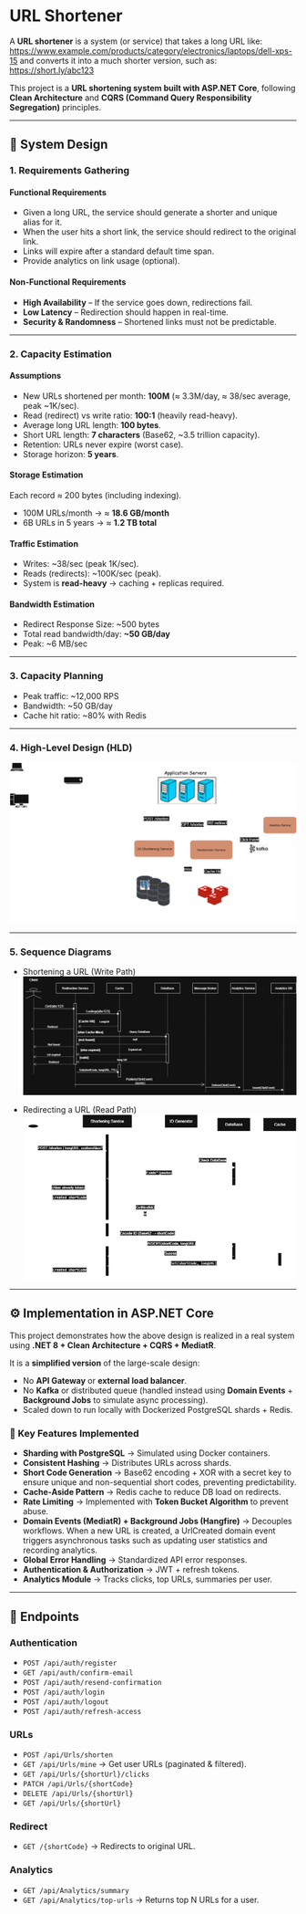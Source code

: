 
# URL Shortener  

A **URL shortener** is a system (or service) that takes a long URL like:  
https://www.example.com/products/category/electronics/laptops/dell-xps-15
and converts it into a much shorter version, such as:  
https://short.ly/abc123



This project is a **URL shortening system built with ASP.NET Core**, following **Clean Architecture** and **CQRS (Command Query Responsibility Segregation)** principles.  

---

## 📐 System Design  

### 1. Requirements Gathering  

#### Functional Requirements  
- Given a long URL, the service should generate a shorter and unique alias for it.  
- When the user hits a short link, the service should redirect to the original link.  
- Links will expire after a standard default time span.  
- Provide analytics on link usage (optional).  

#### Non-Functional Requirements  
- **High Availability** – If the service goes down, redirections fail.  
- **Low Latency** – Redirection should happen in real-time.  
- **Security & Randomness** – Shortened links must not be predictable.  

---

### 2. Capacity Estimation  

#### Assumptions  
- New URLs shortened per month: **100M** (≈ 3.3M/day, ≈ 38/sec average, peak ~1K/sec).  
- Read (redirect) vs write ratio: **100:1** (heavily read-heavy).  
- Average long URL length: **100 bytes**.  
- Short URL length: **7 characters** (Base62, ~3.5 trillion capacity).  
- Retention: URLs never expire (worst case).  
- Storage horizon: **5 years**.  

#### Storage Estimation  
Each record ≈ 200 bytes (including indexing).  

- 100M URLs/month → ≈ **18.6 GB/month**  
- 6B URLs in 5 years → ≈ **1.2 TB total**  

#### Traffic Estimation  
- Writes: ~38/sec (peak 1K/sec).  
- Reads (redirects): ~100K/sec (peak).  
- System is **read-heavy** → caching + replicas required.  

#### Bandwidth Estimation  
- Redirect Response Size: ~500 bytes  
- Total read bandwidth/day: **~50 GB/day**  
- Peak: ~6 MB/sec  

---

### 3. Capacity Planning  
- Peak traffic: ~12,000 RPS  
- Bandwidth: ~50 GB/day  
- Cache hit ratio: ~80% with Redis  

---

### 4. High-Level Design (HLD)  
![HLD Diagram](images/UrlShortener_HLD.png)  

---

### 5. Sequence Diagrams  
- Shortening a URL (Write Path)  
![Sequence - Shorten](images/UrlShortener_SequenceDigram(Get).png)  

- Redirecting a URL (Read Path)  
![Sequence - Redirect](images/UrlShortener_SequenceDigram(Post).png)  

---

## ⚙️ Implementation in ASP.NET Core  

This project demonstrates how the above design is realized in a real system using **.NET 8 + Clean Architecture + CQRS + MediatR**.  

It is a **simplified version** of the large-scale design:  
- No **API Gateway** or **external load balancer**.  
- No **Kafka** or distributed queue (handled instead using **Domain Events** + **Background Jobs** to simulate async processing).  
- Scaled down to run locally with Dockerized PostgreSQL shards + Redis.  

### 🔑 Key Features Implemented  
- **Sharding with PostgreSQL** → Simulated using Docker containers.  
- **Consistent Hashing** → Distributes URLs across shards.  
- **Short Code Generation** → Base62 encoding + XOR with a secret key to ensure unique and non-sequential short codes, preventing predictability. 
- **Cache-Aside Pattern** → Redis cache to reduce DB load on redirects.    
- **Rate Limiting** → Implemented with **Token Bucket Algorithm** to prevent abuse.  
- **Domain Events (MediatR) + Background Jobs (Hangfire)** → Decouples workflows. When a new URL is created, a UrlCreated domain event triggers asynchronous tasks such as updating user statistics and recording analytics.   
- **Global Error Handling** → Standardized API error responses.  
- **Authentication & Authorization** → JWT + refresh tokens.  
- **Analytics Module** → Tracks clicks, top URLs, summaries per user.  

---

## 🚀 Endpoints  

### **Authentication**  
- `POST /api/auth/register`  
- `GET /api/auth/confirm-email`  
- `POST /api/auth/resend-confirmation`  
- `POST /api/auth/login`  
- `POST /api/auth/logout`  
- `POST /api/auth/refresh-access`  

### **URLs**  
- `POST /api/Urls/shorten`  
- `GET /api/Urls/mine` → Get user URLs (paginated & filtered).  
- `GET /api/Urls/{shortUrl}/clicks`  
- `PATCH /api/Urls/{shortCode}`  
- `DELETE /api/Urls/{shortUrl}`  
- `GET /api/Urls/{shortUrl}`  

### **Redirect**  
- `GET /{shortCode}` → Redirects to original URL.  

### **Analytics**  
- `GET /api/Analytics/summary`  
- `GET /api/Analytics/top-urls` → Returns top N URLs for a user.  



 

